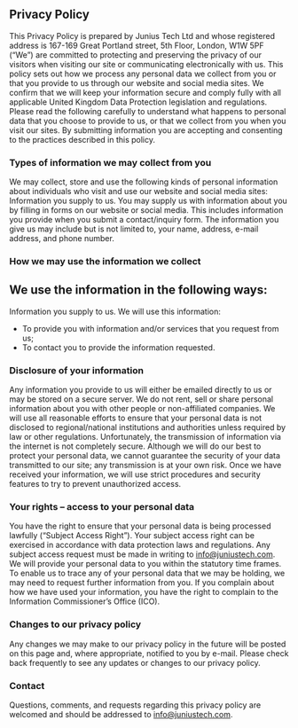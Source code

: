 Privacy Policy
----------------
This Privacy Policy is prepared by Junius Tech Ltd and whose registered address is 167-169 Great Portland street, 5th Floor, London, W1W 5PF (“We”) are committed to protecting and preserving the privacy of our visitors when visiting our site or communicating electronically with us.
This policy sets out how we process any personal data we collect from you or that you provide to us through our website and social media sites. We confirm that we will keep your information secure and comply fully with all applicable United Kingdom Data Protection legislation and regulations. Please read the following carefully to understand what happens to personal data that you choose to provide to us, or that we collect from you when you visit our sites. By submitting information you are accepting and consenting to the practices described in this policy.
### Types of information we may collect from you
We may collect, store and use the following kinds of personal information about individuals who visit and use our website and social media sites:
Information you supply to us. You may supply us with information about you by filling in forms on our website or social media. This includes information you provide when you submit a contact/inquiry form. The information you give us may include but is not limited to, your name, address, e-mail address, and phone number.
### How we may use the information we collect
## We use the information in the following ways:
Information you supply to us. We will use this information:
* To provide you with information and/or services that you request from us;
* To contact you to provide the information requested.
### Disclosure of your information
Any information you provide to us will either be emailed directly to us or may be stored on a secure server.
We do not rent, sell or share personal information about you with other people or non-affiliated companies.
We will use all reasonable efforts to ensure that your personal data is not disclosed to regional/national institutions and authorities unless required by law or other regulations.
Unfortunately, the transmission of information via the internet is not completely secure. Although we will do our best to protect your personal data, we cannot guarantee the security of your data transmitted to our site; any transmission is at your own risk. Once we have received your information, we will use strict procedures and security features to try to prevent unauthorized access.
### Your rights – access to your personal data
You have the right to ensure that your personal data is being processed lawfully (“Subject Access Right”). Your subject access right can be exercised in accordance with data protection laws and regulations. Any subject access request must be made in writing to info@juniustech.com. We will provide your personal data to you within the statutory time frames. To enable us to trace any of your personal data that we may be holding, we may need to request further information from you. If you complain about how we have used your information, you have the right to complain to the Information Commissioner’s Office (ICO).
### Changes to our privacy policy
Any changes we may make to our privacy policy in the future will be posted on this page and, where appropriate, notified to you by e-mail. Please check back frequently to see any updates or changes to our privacy policy.
### Contact
Questions, comments, and requests regarding this privacy policy are welcomed and should be addressed to info@juniustech.com. 
